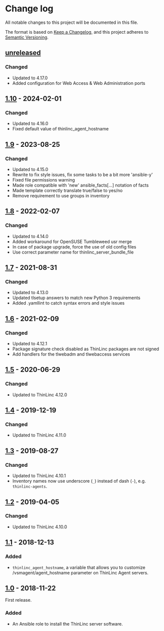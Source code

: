 # Change log

All notable changes to this project will be documented in this file.

The format is based on [Keep a Changelog](https://keepachangelog.com/en/1.0.0/),
and this project adheres to [Semantic Versioning](https://semver.org/spec/v2.0.0.html).

## [unreleased]

### Changed

 - Updated to 4.17.0
 - Added configuration for Web Access & Web Administration ports

## [1.10] - 2024-02-01

### Changed

 - Updated to 4.16.0
 - Fixed default value of thinlinc_agent_hostname

## [1.9] - 2023-08-25

### Changed

- Updated to 4.15.0
- Rewrite to fix style issues, fix some tasks to be a bit more 'ansible-y'
- Fixed file permissions warning
- Made role compatible with 'new' ansible_facts[...] notation of facts
- Made template correctly translate true/false to yes/no
- Remove requirement to use groups in inventory

## [1.8] - 2022-02-07

### Changed

- Updated to 4.14.0
- Added workaround for OpenSUSE Tumbleweed usr merge
- In case of package upgrade, force the use of old config files
- Use correct parameter name for thinlinc_server_bundle_file

## [1.7] - 2021-08-31

### Changed

- Updated to 4.13.0
- Updated tlsetup answers to match new Python 3 requirements
- Added .yamllint to catch syntax errors and style issues

## [1.6] - 2021-02-09

### Changed

- Updated to 4.12.1
- Package signature check disabled as ThinLinc packages are not signed
- Add handlers for the tlwebadm and tlwebaccess services

## [1.5] - 2020-06-29

### Changed

- Updated to ThinLinc 4.12.0

## [1.4] - 2019-12-19

### Changed

- Updated to ThinLinc 4.11.0

## [1.3] - 2019-08-27

### Changed

- Updated to ThinLinc 4.10.1
- Inventory names now use underscore (`_`) instead of dash (`-`),
  e.g. `thinlinc-agents`.

## [1.2] - 2019-04-05

### Changed

- Updated to ThinLinc 4.10.0

## [1.1] - 2018-12-13

### Added

- `thinlinc_agent_hostname`, a variable that allows you to customize
  /vsmagent/agent_hostname parameter on ThinLinc Agent servers.

## [1.0] - 2018-11-22

First release.

### Added

- An Ansible role to install the ThinLinc server software.

[unreleased]: https://github.com/cendio/ansible-role-thinlinc-server/compare/v1.10...HEAD
[1.10]: https://github.com/cendio/ansible-role-thinlinc-server/compare/v1.9...v1.10
[1.9]: https://github.com/cendio/ansible-role-thinlinc-server/compare/v1.8...v1.9
[1.8]: https://github.com/cendio/ansible-role-thinlinc-server/compare/v1.7...v1.8
[1.7]: https://github.com/cendio/ansible-role-thinlinc-server/compare/v1.6...v1.7
[1.6]: https://github.com/cendio/ansible-role-thinlinc-server/compare/v1.5...v1.6
[1.5]: https://github.com/cendio/ansible-role-thinlinc-server/compare/v1.4...v1.5
[1.4]: https://github.com/cendio/ansible-role-thinlinc-server/compare/v1.3...v1.4
[1.3]: https://github.com/cendio/ansible-role-thinlinc-server/compare/v1.2...v1.3
[1.2]: https://github.com/cendio/ansible-role-thinlinc-server/compare/v1.1...v1.2
[1.1]: https://github.com/cendio/ansible-role-thinlinc-server/compare/v1.0...v1.1
[1.0]: https://github.com/cendio/ansible-role-thinlinc-server/compare/...v1.0
